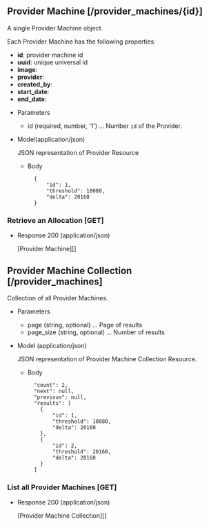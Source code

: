 ## Provider Machine [/provider_machines/{id}]
A single Provider Machine object.

Each Provider Machine has the following properties:

- **id**: provider machine id
- **uuid**: unique universal id
- **image**:
- **provider**:
- **created_by**:
- **start_date**:
- **end_date**:

+ Parameters
    + id (required, number, '1') ... Number `id` of the Provider.

+ Model(application/json)

    JSON representation of Provider Resource

    + Body

            {
                "id": 1,
                "threshold": 10080,
                "delta": 20160
            }


### Retrieve an Allocation [GET]
+ Response 200 (application/json)

    [Provider Machine][]

## Provider Machine Collection [/provider_machines]
Collection of all Provider Machines.

+ Parameters
    + page (string, optional) ... Page of results
    + page_size (string, optional) ... Number of results

+ Model (application/json)

    JSON representation of Provider Machine Collection Resource.

    + Body

            "count": 2,
            "next": null,
            "previous": null,
            "results": [
              {
                  "id": 1,
                  "threshold": 10080,
                  "delta": 20160
              },
              {
                  "id": 2,
                  "threshold": 20160,
                  "delta": 20160
              }
            ]

### List all Provider Machines [GET]
+ Response 200 (application/json)

    [Provider Machine Collection][]
